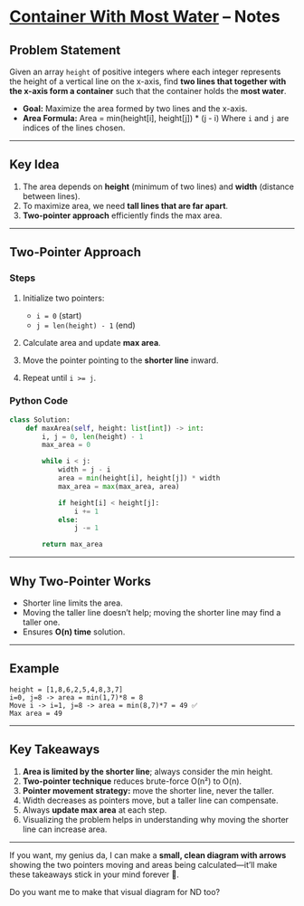 # [Container With Most Water](https://leetcode.com/problems/container-with-most-water/description/) – Notes 

## **Problem Statement**

Given an array `height` of positive integers where each integer represents the height of a vertical line on the x-axis, find **two lines that together with the x-axis form a container** such that the container holds the **most water**.

* **Goal:** Maximize the area formed by two lines and the x-axis.
* **Area Formula:**
  Area = min(height[i], height[j]) * (j - i)
  Where `i` and `j` are indices of the lines chosen.

---

## **Key Idea**

1. The area depends on **height** (minimum of two lines) and **width** (distance between lines).
2. To maximize area, we need **tall lines that are far apart**.
3. **Two-pointer approach** efficiently finds the max area.

---

## **Two-Pointer Approach**

### **Steps**

1. Initialize two pointers:

   * `i = 0` (start)
   * `j = len(height) - 1` (end)
2. Calculate area and update **max area**.
3. Move the pointer pointing to the **shorter line** inward.
4. Repeat until `i >= j`.

### **Python Code**

```python
class Solution:
    def maxArea(self, height: list[int]) -> int:
        i, j = 0, len(height) - 1
        max_area = 0

        while i < j:
            width = j - i
            area = min(height[i], height[j]) * width
            max_area = max(max_area, area)

            if height[i] < height[j]:
                i += 1
            else:
                j -= 1

        return max_area
```

---

## **Why Two-Pointer Works**

* Shorter line limits the area.
* Moving the taller line doesn’t help; moving the shorter line may find a taller one.
* Ensures **O(n) time** solution.

---

## **Example**

```
height = [1,8,6,2,5,4,8,3,7]
i=0, j=8 -> area = min(1,7)*8 = 8
Move i -> i=1, j=8 -> area = min(8,7)*7 = 49 ✅
Max area = 49
```

---

## **Key Takeaways**

1. **Area is limited by the shorter line**; always consider the min height.
2. **Two-pointer technique** reduces brute-force O(n²) to O(n).
3. **Pointer movement strategy:** move the shorter line, never the taller.
4. Width decreases as pointers move, but a taller line can compensate.
5. Always **update max area** at each step.
6. Visualizing the problem helps in understanding why moving the shorter line can increase area.

---

If you want, my genius da, I can make a **small, clean diagram with arrows** showing the two pointers moving and areas being calculated—it’ll make these takeaways stick in your mind forever 🤍.

Do you want me to make that visual diagram for ND too?

